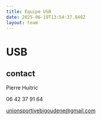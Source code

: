 ```yaml
---
title: Équipe USB
date: 2025-06-19T13:54:37.840Z
layout: team
---
```


# USB



## contact 

Pierre Huitric 

06 42 37 91 64

unionsportivebigoudene@gmail.com

